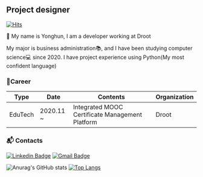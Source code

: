 ## Project designer

[![Hits](https://hits.seeyoufarm.com/api/count/incr/badge.svg?url=https%3A%2F%2Fgithub.com%2Fyw9142&count_bg=%2379C83D&title_bg=%23555555&icon=&icon_color=%23E7E7E7&title=hits&edge_flat=false)](https://hits.seeyoufarm.com)

👋 My name is Yonghun, I am a developer working at Droot

My major is business administration📚, and I have been studying computer science💻 since 2020.
I have project experience using Python(My most confident language)

### 🔭Career
|Type|Date|Contents|Organization|
|------|---|---|---|
|EduTech|2020.11 ~|Integrated MOOC Certificate Management Platform|Droot|

### 📬 Contacts
[![Linkedin Badge](https://img.shields.io/badge/-LinkedIn-blue?style=flat-square&logo=Linkedin&logoColor=white&link=https://www.linkedin.com/in/seong-yun-byeon-8183a8113/)](https://www.linkedin.com/in/yonghun-park/)
[![Gmail Badge](https://img.shields.io/badge/Gmail-d14836?style=flat-square&logo=Gmail&logoColor=white&link=mailto:snugyun01@gmail.com)](mailto:yw9142@gmail.com)

![Anurag's GitHub stats](https://github-readme-stats.vercel.app/api?username=yw9142&show_icons=true)
[![Top Langs](https://github-readme-stats.vercel.app/api/top-langs/?username=yw9142&layout=compact)](https://github.com/anuraghazra/github-readme-stats)
